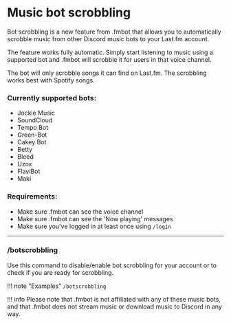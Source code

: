 # Music bot scrobbling

Bot scrobbling is a new feature from .fmbot that allows you to automatically scrobble music from other Discord music bots to your Last.fm account. 

The feature works fully automatic. Simply start listening to music using a supported bot and .fmbot will scrobble it for users in that voice channel.

The bot will only scrobble songs it can find on Last.fm. The scrobbling works best with Spotify songs.

### Currently supported bots: 

- Jockie Music
- SoundCloud
- Tempo Bot
- Green-Bot
- Cakey Bot
- Betty
- Bleed
- Uzox
- FlaviBot
- Maki

### Requirements:

* Make sure .fmbot can see the voice channel
* Make sure .fmbot can see the 'Now playing' messages
* Make sure you've logged in at least once using `/login`

---

### /botscrobbling

Use this command to disable/enable bot scrobbling for your account or to check if you are ready for scrobbling.

!!! note "Examples"
    `/botscrobbling`
    
!!! info
    Please note that .fmbot is not affiliated with any of these music bots, and that .fmbot does not stream music or download music to Discord in any way.